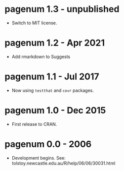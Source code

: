 # pagenum 1.3 - unpublished

* Switch to MIT license.


# pagenum 1.2 - Apr 2021

* Add rmarkdown to Suggests


# pagenum 1.1 - Jul 2017

* Now using `testthat` and `covr` packages.


# pagenum 1.0 - Dec 2015

* First release to CRAN.


# pagenum 0.0 - 2006

* Development begins.  See: tolstoy.newcastle.edu.au/R/help/06/06/30031.html
